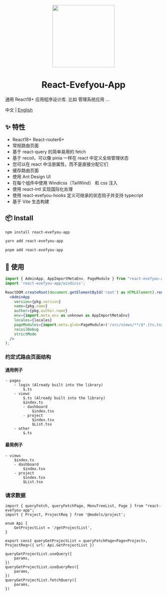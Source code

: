 <p align="center">
  <a href="https://ant.design">
    <img width="200" src="">
  </a>
</p>

<h1 align="center">React-Evefyou-App</h1>

<div align="left">

通用 React18+ 应用程序设计库. 比如 管理系统应用 ...

</div>

中文 | [English](./README.md)

## ✨ 特性

- React18+ React-router6+
- 常规路由页面
- 基于 react-query 的简单易用的 fetch
- 基于 recoil，可以像 pinia 一样在 react 中定义全局管理状态
- 您可以在 react 中注册属性，而不是直接分配它们
- 缓存路由页面
- 使用 Ant Design UI
- 在每个组件中使用 Windicss（TailWind） 和 css 注入
- 使用 react-intl 实现国际化处理
- 使用 react-evefyou-hooks 定义可继承的状态钩子并支持 typecript
- 基于 Vite 生态构建

## 📦 Install

```bash
npm install react-evefyou-app
```

```bash
yarn add react-evefyou-app
```

```bash
pnpm add react-evefyou-app
```

## 🔨 使用

```jsx
import { AdminApp, AppImportMetaEnv, PageModule } from "react-evefyou-app";
import 'react-evefyou-app/windicss';

ReactDOM.createRoot(document.getElementById('root') as HTMLElement).render(
  <AdminApp
    version={pkg.version}
    name={pkg.name}
    author={pkg.author.name}
    env={import.meta.env as unknown as AppImportMetaEnv}
    locales={locales}
    pageModules={import.meta.glob<PageModule>('/src/views/**/$*.{ts,tsx}')}
    recoilDebug
    strictMode
  />
);
```

### 约定式路由页面结构

#### 通用例子

```
- pages
    - login (Already built into the library)
        $.ts
    - views
        $.ts (Already built into the library)
        $index.ts
        - dashboard
            $index.tsx
        - project
            $index.tsx
            $List.tsx
    - other
        $.ts
```

#### 最简例子

```
- views
    $index.ts
    - dashboard
        $index.tsx
    - project
        $index.tsx
        $List.tsx
```

### 请求数据

```
import { queryFetch, queryFetchPage, MenuTreeList, Page } from "react-evefyou-app";
import { Project, ProjectReq } from '@models/project';

enum Api {
    GetProjectList = '/getProjectList',
}

export const queryGetProjectList = queryFetchPage<Page<Project>, ProjectReq>({ url: Api.GetProjectList })

queryGetProjectList.useQuery({
    params,
})
queryGetProjectList.useQueryRes({
    params,
})
queryGetProjectList.fetchQuery({
    params,
})
```
